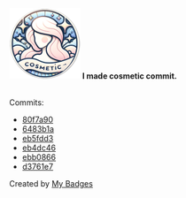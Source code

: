 <img src="https://github.com/my-badges/my-badges/blob/master/src/all-badges/cosmetic-commit/cosmetic-commit.png?raw=true" alt="I made cosmetic commit." title="I made cosmetic commit." width="128">
<strong>I made cosmetic commit.</strong>
<br><br>

Commits:

- <a href="https://github.com/andrewjswan/snmp2mqtt/commit/80f7a90c3aa92b637e3eb3f0c36038a3cfba8954">80f7a90</a>
- <a href="https://github.com/andrewjswan/snmp2mqtt-addon/commit/6483b1adc14be60e4bc873c6361105aaeba76f6f">6483b1a</a>
- <a href="https://github.com/andrewjswan/snmp2mqtt-addon/commit/eb5fdd3ba3b7f47ebd207c591d4c567531f8d90b">eb5fdd3</a>
- <a href="https://github.com/andrewjswan/my-badges/commit/eb4dc46508e6f4701026b0376b02fc6b6bb5533c">eb4dc46</a>
- <a href="https://github.com/andrewjswan/my-badges/commit/ebb08661a702ba3f09fda85f8e03b9dec9aec9f5">ebb0866</a>
- <a href="https://github.com/andrewjswan/CECRemote/commit/d3761e711e9de6ff42033ecb5e2b7fe3beeedcee">d3761e7</a>


Created by <a href="https://github.com/my-badges/my-badges">My Badges</a>